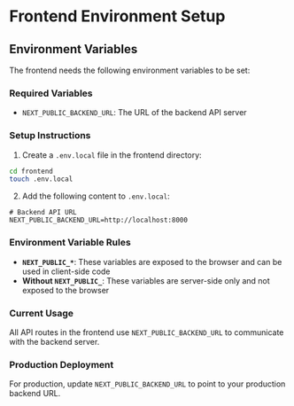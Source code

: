 # Frontend Environment Setup

## Environment Variables

The frontend needs the following environment variables to be set:

### Required Variables

- `NEXT_PUBLIC_BACKEND_URL`: The URL of the backend API server

### Setup Instructions

1. Create a `.env.local` file in the frontend directory:
```bash
cd frontend
touch .env.local
```

2. Add the following content to `.env.local`:
```env
# Backend API URL
NEXT_PUBLIC_BACKEND_URL=http://localhost:8000
```

### Environment Variable Rules

- **`NEXT_PUBLIC_*`**: These variables are exposed to the browser and can be used in client-side code
- **Without `NEXT_PUBLIC_`**: These variables are server-side only and not exposed to the browser

### Current Usage

All API routes in the frontend use `NEXT_PUBLIC_BACKEND_URL` to communicate with the backend server.

### Production Deployment

For production, update `NEXT_PUBLIC_BACKEND_URL` to point to your production backend URL. 